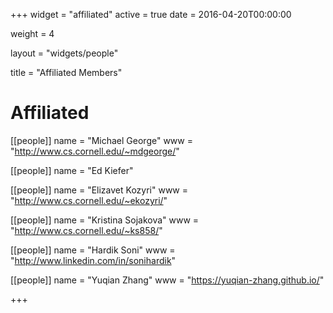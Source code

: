 +++
widget = "affiliated"
active = true
date = 2016-04-20T00:00:00

weight = 4

layout = "widgets/people"

title = "Affiliated Members"

# Affiliated
[[people]]
  name = "Michael George"
  www = "http://www.cs.cornell.edu/~mdgeorge/"

[[people]]
  name = "Ed Kiefer"

[[people]]
  name = "Elizavet Kozyri"
  www = "http://www.cs.cornell.edu/~ekozyri/"

[[people]]
  name = "Kristina Sojakova"
  www = "http://www.cs.cornell.edu/~ks858/"

[[people]]
  name = "Hardik Soni"
  www = "http://www.linkedin.com/in/sonihardik"

[[people]]
  name = "Yuqian Zhang"
  www = "https://yuqian-zhang.github.io/"

+++
